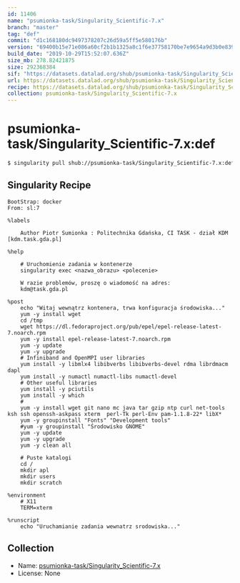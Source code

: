 ```yaml
---
id: 11406
name: "psumionka-task/Singularity_Scientific-7.x"
branch: "master"
tag: "def"
commit: "d1c168180dc9497378207c26d59a5ff5e580176b"
version: "69400b15e71e086a60cf2b1b1325a8c1f6e37758170be7e9654a9d3b0e839716"
build_date: "2019-10-29T15:52:07.636Z"
size_mb: 278.82421875
size: 292368384
sif: "https://datasets.datalad.org/shub/psumionka-task/Singularity_Scientific-7.x/def/2019-10-29-d1c16818-69400b15/69400b15e71e086a60cf2b1b1325a8c1f6e37758170be7e9654a9d3b0e839716.sif"
url: https://datasets.datalad.org/shub/psumionka-task/Singularity_Scientific-7.x/def/2019-10-29-d1c16818-69400b15/
recipe: https://datasets.datalad.org/shub/psumionka-task/Singularity_Scientific-7.x/def/2019-10-29-d1c16818-69400b15/Singularity
collection: psumionka-task/Singularity_Scientific-7.x
---
```


# psumionka-task/Singularity_Scientific-7.x:def

```bash
$ singularity pull shub://psumionka-task/Singularity_Scientific-7.x:def
```

## Singularity Recipe

```singularity
BootStrap: docker
From: sl:7

%labels
    
    Author Piotr Sumionka : Politechnika Gdańska, CI TASK - dział KDM [kdm.task.gda.pl]

%help
    
    # Uruchomienie zadania w kontenerze
    singularity exec <nazwa_obrazu> <polecenie>

    W razie problemów, proszę o wiadomość na adres:
    kdm@task.gda.pl

%post
    echo "Witaj wewnątrz kontenera, trwa konfiguracja środowiska..."
    yum -y install wget
    cd /tmp
    wget https://dl.fedoraproject.org/pub/epel/epel-release-latest-7.noarch.rpm
    yum -y install epel-release-latest-7.noarch.rpm
    yum -y update
    yum -y upgrade
    # Infiniband and OpenMPI user libraries
    yum install -y libmlx4 libibverbs libibverbs-devel rdma librdmacm dapl
    yum install -y numactl numactl-libs numactl-devel
    # Other useful libraries
    yum install -y pciutils
    yum install -y which
    #
    yum -y install wget git nano mc java tar gzip ntp curl net-tools ksh ssh openssh-askpass xterm  perl-Tk perl-Env pam-1.1.8-22* libX*
    yum -y groupinstall "Fonts" "Development tools"
    #yum -y groupinstall "Środowisko GNOME"
    yum -y update
    yum -y upgrade
    yum -y clean all

    # Puste katalogi
    cd /
    mkdir apl
    mkdir users
    mkdir scratch

%environment
    # X11
    TERM=xterm

%runscript
    echo "Uruchamianie zadania wewnatrz srodowiska..."
```

## Collection

 - Name: [psumionka-task/Singularity_Scientific-7.x](https://github.com/psumionka-task/Singularity_Scientific-7.x)
 - License: None

